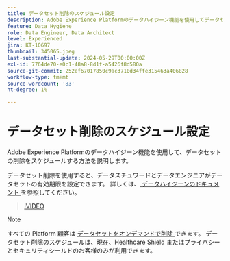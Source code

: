 ```yaml
---
title: データセット削除のスケジュール設定
description: Adobe Experience Platformのデータハイジーン機能を使用してデータセットを削除する方法を説明します。
feature: Data Hygiene
role: Data Engineer, Data Architect
level: Experienced
jira: KT-10697
thumbnail: 345065.jpeg
last-substantial-update: 2024-05-29T00:00:00Z
exl-id: 7764de70-e0c1-48a8-8d1f-a5426f8d580a
source-git-commit: 252ef67017850c9ac3710d34ffe315463a406828
workflow-type: tm+mt
source-wordcount: '83'
ht-degree: 1%

---
```


# データセット削除のスケジュール設定

Adobe Experience Platformのデータハイジーン機能を使用して、データセットの削除をスケジュールする方法を説明します。

データセット削除を使用すると、データスチュワードとデータエンジニアがデータセットの有効期限を設定できます。 詳しくは、[ データハイジーンのドキュメント ](https://experienceleague.adobe.com/docs/experience-platform/hygiene/home.html?lang=ja) を参照してください。


>[!VIDEO](https://video.tv.adobe.com/v/345065?learn=on)

>[!NOTE]
>
> すべての Platform 顧客は [ データセットをオンデマンドで削除 ](https://experienceleague.adobe.com/docs/experience-platform/catalog/datasets/user-guide.html#delete) できます。 データセット削除のスケジュールは、現在、Healthcare Shield またはプライバシーとセキュリティシールドのお客様のみが利用できます。

